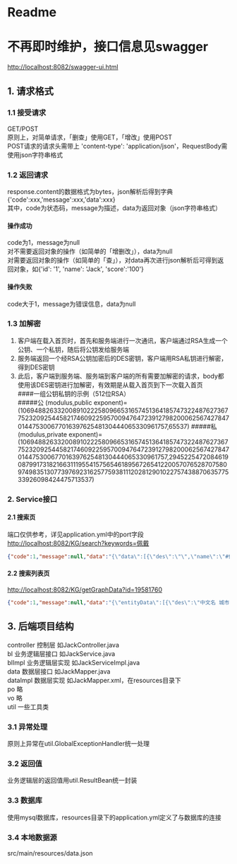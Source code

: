 # Readme
# 不再即时维护，接口信息见swagger
<http://localhost:8082/swagger-ui.html>

## 1. 请求格式
### 1.1 接受请求
GET/POST   
原则上，对简单请求，「删查」使用GET，「增改」使用POST  
POST请求的请求头需带上 'content-type': 'application/json'，RequestBody需使用json字符串格式  
### 1.2 返回请求
response.content的数据格式为bytes，json解析后得到字典  
{'code':xxx,'message':xxx,'data':xxx}  
其中，code为状态码，message为描述，data为返回对象（json字符串格式）  
#### 操作成功
code为1，message为null  
对不需要返回对象的操作（如简单的「增删改」），data为null  
对需要返回对象的操作（如简单的「查」），对data再次进行json解析后可得到返回对象，如{'id': '1', 'name': 'Jack', 'score':'100'}  
#### 操作失败
code大于1，message为错误信息，data为null  
### 1.3 加解密
1. 客户端在载入首页时，首先和服务端进行一次通讯，客户端通过RSA生成一个公钥、一个私钥，随后将公钥发给服务端  
2. 服务端返回一个经RSA公钥加密后的DES密钥，客户端用RSA私钥进行解密，得到DES密钥  
3. 此后，客户端到服务端、服务端到客户端的所有需要加解密的请求，body都使用该DES密钥进行加解密，有效期是从载入首页到下一次载入首页  
####一组公钥私钥的示例（512位RSA）  
#####公
(modulus,public exponent)=  
(10694882633200891022258096653165745136418574732248762736775232092544582174609225957009476472391279820006256742784701447530067701639762548130444065330961757,65537)
#####私
(modulus,private exponent)=  
(10694882633200891022258096653165745136418574732248762736775232092544582174609225957009476472391279820006256742784701447530067701639762548130444065330961757,2945225472084619087991731821663111955415756546189567265412200570765287075809749835130773976923162577593811120281290102275743887063577533926098424475713537)

### 2. Service接口
#### 2.1 搜索页
端口仅供参考，详见application.yml中的port字段  
<http://localhost:8082/KG/search?keywords=佩戴>  
```json
{"code":1,"message":null,"data":"{\"data\":[{\"des\":\"\",\"name\":\"#佩戴口罩\",\"id\":\"87704\"},{\"des\":\"\",\"name\":\"#尽量选择步行或自驾车外出或去医院。在路上和医院时，人与人之间尽可能保持距离，并全程佩戴口罩和手套。\",\"id\":\"88117\"},{\"des\":\"\",\"name\":\"#老人出现发热、咳嗽等可疑症状时，应自我隔离，避免与其他人员近距离接触。由医护人员对其健康状况进行评估，视病情状况送至医疗机构就诊，送医途中应佩戴口罩，尽量避免乘坐公共交通工具。\",\"id\":\"88933\"},{\"des\":\"\",\"name\":\"#不建议有慢性肺病、心脏病的老人佩戴N95/KN95口罩。\",\"id\":\"89749\"},{\"des\":\"\",\"name\":\"#有慢性肺病、心脏病的老人避免佩戴N95/KN95口罩。\",\"id\":\"89834\"},{\"des\":\"\",\"name\":\"#不要带孩子去人多的地方，外出一定要给孩子佩戴口罩，回家后要及时更换衣物并洗手。\",\"id\":\"91477\"},{\"des\":\"\",\"name\":\"#工作时建议佩戴口罩和手套。\",\"id\":\"92071\"},{\"des\":\"\",\"name\":\"#佩戴口罩和手套\",\"id\":\"92173\"},{\"des\":\"\",\"name\":\"#在工作区和休息区，减少与工友交流，采取手势或者其他形体语言示意对方；若必须交流时，则双方佩戴口罩并保持最少 1米以上的距离。\",\"id\":\"92775\"},{\"des\":\"\",\"name\":\"#上门服务时要注意佩戴口罩和手套等。\",\"id\":\"94390\"},{\"des\":\"\",\"name\":\"#佩戴口罩、手套\",\"id\":\"94492\"},{\"des\":\"\",\"name\":\"#下水道维修工人要佩戴口罩、手套、护目镜\",\"id\":\"95801\"},{\"des\":\"\",\"name\":\"#在垃圾清理过程中，对垃圾收运工具进行消毒，佩戴口罩、手套，尽量不用手触碰眼、口、鼻等处。\",\"id\":\"97515\"},{\"des\":\"\",\"name\":\"#前往医院的路上，全程佩戴口罩。如果条件容许，路上打开车窗。\",\"id\":\"97110\"},{\"des\":\"\",\"name\":\"#就医路上佩戴口罩\",\"id\":\"97212\"},{\"des\":\"\",\"name\":\"#康复训练过程中佩戴口罩，注意安全。\",\"id\":\"97720\"},{\"des\":\"\",\"name\":\"#出门时佩戴口罩，注意保暖和手卫生\",\"id\":\"97824\"},{\"des\":\"\",\"name\":\"#就医期间佩戴口罩，应尽量缩短在医院逗留的时间。\",\"id\":\"97927\"},{\"des\":\"\",\"name\":\"#去往工作场所路上应佩戴口罩，各人之间保持一定距离。\",\"id\":\"98334\"},{\"des\":\"\",\"name\":\"#工作路上佩戴口罩\",\"id\":\"98419\"},{\"des\":\"\",\"name\":\"#工作场所多人一起工作时，每人应佩戴口罩。\",\"id\":\"98521\"},{\"des\":\"\",\"name\":\"#多人工作时佩戴口罩\",\"id\":\"98723\"},{\"des\":\"\",\"name\":\"#日常出行时佩戴口罩，外出期间不乱扔垃圾，不随地吐痰，打喷嚏时用纸巾遮住口鼻，或采用肘臂遮挡，尽量与他人保持一定距离，不到人群密集场所活动。外出返回后手卫生。\",\"id\":\"99133\"},{\"des\":\"\",\"name\":\"#日常出行佩戴口罩，注意个人和公共卫生\",\"id\":\"99235\"},{\"des\":\"\",\"name\":\"#在接待访客、审讯嫌疑人时，全程佩戴口罩，并要求访客、嫌疑人佩戴口罩。\",\"id\":\"100137\"},{\"des\":\"\",\"name\":\"#接待、审讯时佩戴口罩\",\"id\":\"100238\"},{\"des\":\"\",\"name\":\"#参加案情会议时，全程佩戴口罩\",\"id\":\"100850\"},{\"des\":\"\",\"name\":\"#在入户调查、设卡检查等外出执勤时应佩戴口罩。\",\"id\":\"101777\"},{\"des\":\"\",\"name\":\"#外出执勤时应佩戴口罩\",\"id\":\"101778\"},{\"des\":\"\",\"name\":\"#在教室、图书馆、食堂、宿舍等人员密集场所应佩戴口罩，尽量少参加群体性聚集性活动。\",\"id\":\"103077\"},{\"des\":\"\",\"name\":\"#佩戴口罩，减少聚集性活动\",\"id\":\"103179\"},{\"des\":\"\",\"name\":\"#外出前往公共场所、乘坐公共交通工具时，应佩戴口罩。\",\"id\":\"105797\"},{\"des\":\"\",\"name\":\"#在社区门口、楼梯口等处张贴告示，提醒居民加强通风、勤洗手、外出注意佩戴口罩等，也可通过短信、社区公众号等进行宣传。\",\"id\":\"107713\"},{\"des\":\"\",\"name\":\"#诊疗环境应通风良好，并常规进行物体表面及地面的消毒，每天2次。发现疑似或确诊患者，立即为患者佩戴口罩，及时转送发热门诊或隔离病区，及时进行终末消毒并做好记录；通知该患者就诊过的有关科室如放射科、化验室等，做好相应的消毒工作。\",\"id\":\"108823\"},{\"des\":\"\",\"name\":\"#从业人员工作过程中必须佩戴口罩，与他人交流时保持安全距离；做好每日健康监测，出现可疑症状时立即前往定点医疗机构就医。\",\"id\":\"110251\"},{\"des\":\"\",\"name\":\"#顾客乘坐厢式电梯时应佩戴口罩，尽量避免直接接触梯内设施。\",\"id\":\"110742\"},{\"des\":\"\",\"name\":\"#可通过视频滚动播放或在超市入口处、楼梯口、电梯间等显著位置处张贴告示，提醒工作人员和顾客注意佩戴口罩、回家后注意洗手等。\",\"id\":\"111458\"},{\"des\":\"\",\"name\":\"#收银员、理货员、保安等要佩戴口罩、经常洗手。\",\"id\":\"112971\"},{\"des\":\"\",\"name\":\"#在显著位置张贴告示，提醒客户办理业务时要佩戴口罩。\",\"id\":\"113481\"},{\"des\":\"\",\"name\":\"#从业人员工作过程中佩戴口罩，有条件的可以佩戴护目镜，工作服定期洗涤、消毒；与他人交流时保持安全距离。\",\"id\":\"115793\"},{\"des\":\"\",\"name\":\"#经营场所应在场所门口设置顾客体温测量点，体温正常方可进入。顾客进入商场应佩戴口罩，人与人之间保持安全距离。\",\"id\":\"115997\"},{\"des\":\"\",\"name\":\"#工作人员应体温正常，无发热咳嗽等症状，并佩戴口罩。\",\"id\":\"117813\"},{\"des\":\"\",\"name\":\"#在办公室工作时，所有人员需要佩戴口罩。\",\"id\":\"117510\"},{\"des\":\"\",\"name\":\"#办公期间佩戴口罩\",\"id\":\"117712\"},{\"des\":\"\",\"name\":\"#办公室内的工作人员谈话交流要佩戴口罩并保持至少 1 米的安全距离。\",\"id\":\"117714\"},{\"des\":\"\",\"name\":\"#公用电话接听时要佩戴口罩，接听电话前后需要对听筒擦拭消毒。\",\"id\":\"118122\"},{\"des\":\"\",\"name\":\"#传递文件或物品的前后都要洗手，传递时都要佩戴口罩。对于负责收发文件或其他用品频繁的工作人员，应佩戴口罩和手套。\",\"id\":\"118327\"},{\"des\":\"\",\"name\":\"#应为职工配备口罩，指导职工正确佩戴口罩、做好口罩的定期更换和使用后口罩的正确处理。\",\"id\":\"118734\"},{\"des\":\"\",\"name\":\"#为工作人员配备口罩，未佩戴口罩的工作人员禁止乘坐班车或进入单位。\",\"id\":\"120247\"},{\"des\":\"\",\"name\":\"#建立探访登记制度，如探访人员有新冠肺炎可疑症状，应拒绝其探访。所有外来探访人员应佩戴口罩。\",\"id\":\"122178\"},{\"des\":\"\",\"name\":\"#乘客、乘务员和驾驶员佩戴口罩，乘客保持安静、减少交流，打喷嚏时用纸巾遮住口鼻，或采用肘臂遮挡等。\",\"id\":\"127707\"},{\"des\":\"\",\"name\":\"#佩戴口罩注意遮挡\",\"id\":\"127809\"},{\"des\":\"\",\"name\":\"#乘客、乘务员佩戴口罩，乘客保持安静、减少交流，打喷嚏时用纸巾遮住口鼻，或采用肘臂遮挡等。\",\"id\":\"128322\"},{\"des\":\"\",\"name\":\"#乘客、船舶工作人员佩戴口罩，乘客保持安静、减少交流，打喷嚏时用纸巾遮住口鼻，或采用肘臂遮挡等。\",\"id\":\"129733\"},{\"des\":\"\",\"name\":\"#客舱乘务员佩戴口罩，可携带含醇类消毒湿巾。乘客佩戴口罩，保持安静、减少交流，打喷嚏时用纸巾遮住口鼻，或采用肘臂遮挡等。\",\"id\":\"131450\"},{\"des\":\"\",\"name\":\"#乘客、与乘客接触的城市轨道交通运营服务人员佩戴口罩，乘客保持安静、减少交流，打喷嚏时用纸巾遮住口鼻，或采用肘臂遮挡等。\",\"id\":\"133777\"},{\"des\":\"\",\"name\":\"#司机佩戴口罩，提醒车上的乘客佩戴口罩并减少交流，打喷嚏时用纸巾遮住口鼻，或采用肘臂遮挡等。\",\"id\":\"134578\"}]}"}
```
#### 2.2 搜索列表页
<http://localhost:8082/KG/getGraphData?id=19581760>  
```json
{"code":1,"message":null,"data":"{\"entityData\":[{\"des\":\"中文名 城市公共汽电车预防措施1\\n\",\"name\":\"R3070601\",\"id\":\"19688908\"},{\"des\":\"中文名 出租汽车预防措施5\\n\",\"name\":\"R3070805\",\"id\":\"19426562\"},{\"des\":\"中文名 民航预防措施5\\n\",\"name\":\"R3070505\",\"id\":\"19814568\"},{\"des\":\"中文名 铁路客运预防措施3\\n\",\"name\":\"R3070303\",\"id\":\"19649652\"},{\"des\":\"中文名 出租汽车预防措施4\\n\",\"name\":\"R3070804\",\"id\":\"19302860\"},{\"des\":\"中文名 出租汽车预防措施3\\n\",\"name\":\"R3070803\",\"id\":\"19606068\"},{\"des\":\"中文名 城市轨道交通预防措施1\\n\",\"name\":\"R3070701\",\"id\":\"19677966\"},{\"des\":\"中文名 水路客运预防措施7\\n\",\"name\":\"R3070407\",\"id\":\"19903202\"},{\"des\":\"中文名 城市公共汽电车预防措施5\\n\",\"name\":\"R3070605\",\"id\":\"19303860\"},{\"des\":\"\",\"name\":\"R10203\",\"id\":\"19213060\"},{\"des\":\"\",\"name\":\"#根据客流情况，合理组织运力，降低车厢拥挤度。\",\"id\":\"19581760\"},{\"des\":\"\",\"name\":\"#降低车辆拥挤度\",\"id\":\"19254244\"},{\"des\":\"中文名 城市轨道交通预防措施3\\n\",\"name\":\"R3070703\",\"id\":\"19714154\"},{\"des\":\"中文名 铁路客运预防措施9\\n\",\"name\":\"R3070309\",\"id\":\"19355936\"},{\"des\":\"中文名 铁路客运预防措施2\\n\",\"name\":\"R3070302\",\"id\":\"19779464\"}],\"link\":[{\"name\":\"19689032\",\"id\":\"19552612\",\"source\":\"19649652\",\"target\":\"19213060\"},{\"name\":\"19674736\",\"id\":\"19803234\",\"source\":\"19688908\",\"target\":\"19254244\"},{\"name\":\"19689032\",\"id\":\"19698350\",\"source\":\"19302860\",\"target\":\"19213060\"},{\"name\":\"19440196\",\"id\":\"19491196\",\"source\":\"19688908\",\"target\":\"19581760\"},{\"name\":\"19440196\",\"id\":\"19347512\",\"source\":\"19677966\",\"target\":\"19581760\"},{\"name\":\"19689032\",\"id\":\"19417842\",\"source\":\"19303860\",\"target\":\"19213060\"},{\"name\":\"19689032\",\"id\":\"19640368\",\"source\":\"19903202\",\"target\":\"19213060\"},{\"name\":\"19689032\",\"id\":\"19265806\",\"source\":\"19714154\",\"target\":\"19213060\"},{\"name\":\"19689032\",\"id\":\"19697192\",\"source\":\"19688908\",\"target\":\"19213060\"},{\"name\":\"19689032\",\"id\":\"19852574\",\"source\":\"19677966\",\"target\":\"19213060\"},{\"name\":\"19674736\",\"id\":\"19515866\",\"source\":\"19677966\",\"target\":\"19254244\"},{\"name\":\"19689032\",\"id\":\"19339396\",\"source\":\"19779464\",\"target\":\"19213060\"},{\"name\":\"19689032\",\"id\":\"19454932\",\"source\":\"19426562\",\"target\":\"19213060\"},{\"name\":\"19689032\",\"id\":\"19903638\",\"source\":\"19814568\",\"target\":\"19213060\"},{\"name\":\"19689032\",\"id\":\"19834236\",\"source\":\"19606068\",\"target\":\"19213060\"},{\"name\":\"19689032\",\"id\":\"19690570\",\"source\":\"19355936\",\"target\":\"19213060\"}],\"propertyData\":[{\"des\":\"中文名 措施描述\\n定义域 C3\\n值域 String\\n\",\"name\":\"P42\",\"id\":\"19440196\"},{\"des\":\"中文名 适用人群\\n英文名 Applicable people\\n定义域 C3\\n值域 C1\\n\",\"name\":\"P019\",\"id\":\"19689032\"},{\"des\":\"中文名 措施主题\\n定义域 C3\\n值域 String\\n\",\"name\":\"P41\",\"id\":\"19674736\"}]}"}
```

## 3. 后端项目结构
controller 控制层 如JackController.java  
bl 业务逻辑层接口 如JackService.java  
blImpl 业务逻辑层实现 如JackServiceImpl.java  
data 数据层接口 如JackMapper.java  
dataImpl 数据层实现 如JackMapper.xml，在resources目录下  
po 略  
vo 略  
util 一些工具类  

### 3.1 异常处理
原则上异常在util.GlobalExceptionHandler统一处理  
### 3.2 返回值
业务逻辑层的返回值用util.ResultBean统一封装
### 3.3 数据库
使用mysql数据库，resources目录下的application.yml定义了与数据库的连接
### 3.4 本地数据源
src/main/resources/data.json